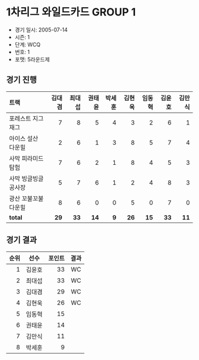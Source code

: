 # 1차리그 와일드카드 GROUP 1

- 경기 일시: 2005-07-14
- 시즌: 1
- 단계: WCQ
- 번호: 1
- 포맷: 5라운드제





## 경기 진행

| 트랙 | 김대겸 | 최대섭 | 권태윤 | 박세훈 | 김현욱 | 임동혁 | 김윤호 | 김만식 |
|:---|---:|---:|---:|---:|---:|---:|---:|---:|
| 포레스트 지그재그 | 7 | 8 | 5 | 4 | 3 | 2 | 6 | 1 |
| 아이스 설산 다운힐 | 2 | 6 | 1 | 3 | 8 | 5 | 7 | 4 |
| 사막 피라미드 탐험 | 7 | 6 | 2 | 1 | 8 | 4 | 5 | 3 |
| 사막 빙글빙글 공사장 | 5 | 7 | 6 | 1 | 2 | 4 | 8 | 3 |
| 광산 꼬불꼬불 다운힐 | 8 | 6 | 0 | 0 | 5 | 0 | 7 | 0 |
| __total__ | __29__ | __33__ | __14__ | __9__ | __26__ | __15__ | __33__ | __11__ |




## 경기 결과

| 순위 | 선수 | 포인트 | 결과 |
|---:|:---:|---:|:---:|
| 1 | 김윤호 | 33 | WC |
| 2 | 최대섭 | 33 | WC |
| 3 | 김대겸 | 29 | WC |
| 4 | 김현욱 | 26 | WC |
| 5 | 임동혁 | 15 |  |
| 6 | 권태윤 | 14 |  |
| 7 | 김만식 | 11 |  |
| 8 | 박세훈 | 9 |  |


